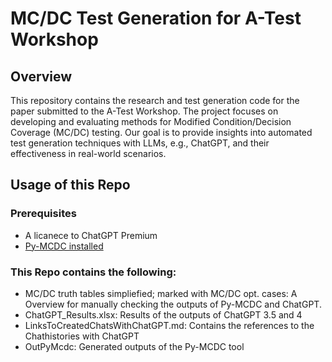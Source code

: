 # MC/DC Test Generation for A-Test Workshop

## Overview

This repository contains the research and test generation code for the paper submitted to the A-Test Workshop. The project focuses on developing and evaluating methods for Modified Condition/Decision Coverage (MC/DC) testing. Our goal is to provide insights into automated test generation techniques with LLMs, e.g., ChatGPT, and their effectiveness in real-world scenarios.

## Usage of this Repo

### Prerequisites

- A licanece to ChatGPT Premium
- [Py-MCDC installed](https://github.com/selabhvl/py-mcdc )

### This Repo contains the following:

- MC/DC truth tables simpliefied; marked with MC/DC opt. cases: A Overview for manually checking the outputs of Py-MCDC and ChatGPT.
- ChatGPT_Results.xlsx: Results of the outputs of ChatGPT 3.5 and 4
- LinksToCreatedChatsWithChatGPT.md: Contains the references to the Chathistories with ChatGPT
- OutPyMcdc: Generated outputs of the Py-MCDC tool
